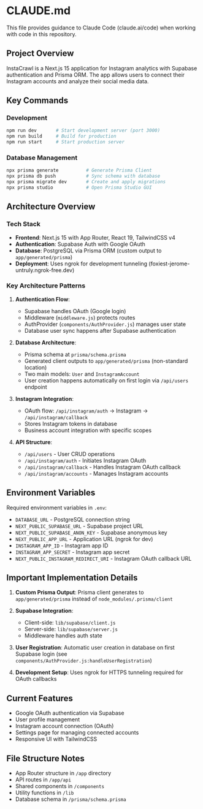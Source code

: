 # CLAUDE.md

This file provides guidance to Claude Code (claude.ai/code) when working with code in this repository.

## Project Overview

InstaCrawl is a Next.js 15 application for Instagram analytics with Supabase authentication and Prisma ORM. The app allows users to connect their Instagram accounts and analyze their social media data.

## Key Commands

### Development
```bash
npm run dev       # Start development server (port 3000)
npm run build     # Build for production
npm run start     # Start production server
```

### Database Management
```bash
npx prisma generate          # Generate Prisma Client
npx prisma db push           # Sync schema with database
npx prisma migrate dev       # Create and apply migrations
npx prisma studio            # Open Prisma Studio GUI
```

## Architecture Overview

### Tech Stack
- **Frontend**: Next.js 15 with App Router, React 19, TailwindCSS v4
- **Authentication**: Supabase Auth with Google OAuth
- **Database**: PostgreSQL via Prisma ORM (custom output to `app/generated/prisma`)
- **Deployment**: Uses ngrok for development tunneling (foxiest-jerome-untruly.ngrok-free.dev)

### Key Architecture Patterns

1. **Authentication Flow**:
   - Supabase handles OAuth (Google login)
   - Middleware (`middleware.js`) protects routes
   - AuthProvider (`components/AuthProvider.js`) manages user state
   - Database user sync happens after Supabase authentication

2. **Database Architecture**:
   - Prisma schema at `prisma/schema.prisma`
   - Generated client outputs to `app/generated/prisma` (non-standard location)
   - Two main models: `User` and `InstagramAccount`
   - User creation happens automatically on first login via `/api/users` endpoint

3. **Instagram Integration**:
   - OAuth flow: `/api/instagram/auth` → Instagram → `/api/instagram/callback`
   - Stores Instagram tokens in database
   - Business account integration with specific scopes

4. **API Structure**:
   - `/api/users` - User CRUD operations
   - `/api/instagram/auth` - Initiates Instagram OAuth
   - `/api/instagram/callback` - Handles Instagram OAuth callback
   - `/api/instagram/accounts` - Manages Instagram accounts

## Environment Variables

Required environment variables in `.env`:
- `DATABASE_URL` - PostgreSQL connection string
- `NEXT_PUBLIC_SUPABASE_URL` - Supabase project URL
- `NEXT_PUBLIC_SUPABASE_ANON_KEY` - Supabase anonymous key
- `NEXT_PUBLIC_APP_URL` - Application URL (ngrok for dev)
- `INSTAGRAM_APP_ID` - Instagram app ID
- `INSTAGRAM_APP_SECRET` - Instagram app secret
- `NEXT_PUBLIC_INSTAGRAM_REDIRECT_URI` - Instagram OAuth callback URL

## Important Implementation Details

1. **Custom Prisma Output**: Prisma client generates to `app/generated/prisma` instead of `node_modules/.prisma/client`

2. **Supabase Integration**:
   - Client-side: `lib/supabase/client.js`
   - Server-side: `lib/supabase/server.js`
   - Middleware handles auth state

3. **User Registration**: Automatic user creation in database on first Supabase login (see `components/AuthProvider.js:handleUserRegistration`)

4. **Development Setup**: Uses ngrok for HTTPS tunneling required for OAuth callbacks

## Current Features

- Google OAuth authentication via Supabase
- User profile management
- Instagram account connection (OAuth)
- Settings page for managing connected accounts
- Responsive UI with TailwindCSS

## File Structure Notes

- App Router structure in `/app` directory
- API routes in `/app/api`
- Shared components in `/components`
- Utility functions in `/lib`
- Database schema in `/prisma/schema.prisma`